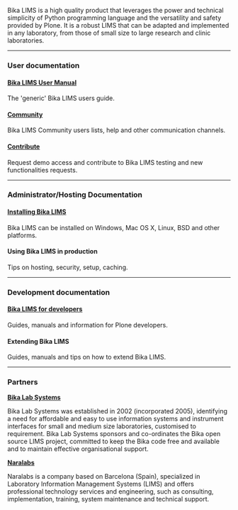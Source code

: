 Bika LIMS is a high quality product that leverages the power and technical simplicity of Python programming language and the versatility and safety provided by Plone. It is a robust LIMS that can be adapted and implemented in any laboratory, from those of small size to large research and clinic laboratories.

***
### User documentation
#### [Bika LIMS User Manual](http://bika3.bikalabs.com/knowledge-centre/manual/bika-3-user-manual)
The 'generic' Bika LIMS users guide.

#### [Community](https://github.com/bikalabs/Bika-LIMS/wiki/Community)
Bika LIMS Community users lists, help and other communication channels.

#### [Contribute](https://github.com/bikalabs/Bika-LIMS/wiki/Contribute)
Request demo access and contribute to Bika LIMS testing and new functionalities requests.
***

### Administrator/Hosting Documentation
#### [Installing Bika LIMS](https://github.com/bikalabs/Bika-LIMS/wiki/Bika-LIMS-Installation)
Bika LIMS can be installed on Windows, Mac OS X, Linux, BSD and other platforms.

#### Using Bika LIMS in production
Tips on hosting, security, setup, caching.

***
### Development documentation
#### [Bika LIMS for developers](https://github.com/bikalabs/Bika-LIMS/wiki/Bika-LIMS-for-developers)
Guides, manuals and information for Plone developers.

#### Extending Bika LIMS
Guides, manuals and tips on how to extend Bika LIMS.

***

### Partners

**[Bika Lab Systems](http://bikalabs.com)**

Bika Lab Systems was established in 2002 (incorporated 2005), identifying a need for affordable and easy to use information systems and instrument interfaces for small and medium size laboratories, customised to requirement. Bika Lab Systems sponsors and co-ordinates the Bika open source LIMS project, committed to keep the Bika code free and available and to maintain effective organisational support.

**[Naralabs](http://naralabs.com)**

Naralabs is a company based on Barcelona (Spain), specialized in Laboratory Information Management Systems (LIMS) and offers professional technology services and engineering, such as consulting, implementation, training, system maintenance and technical support. 